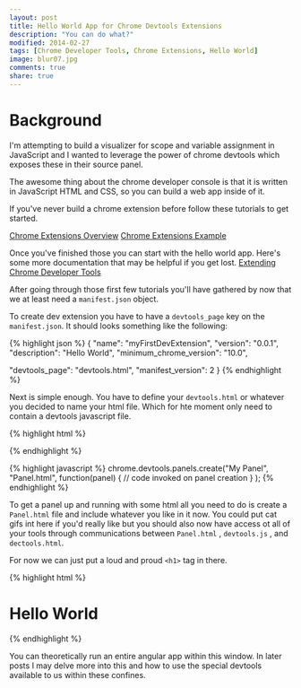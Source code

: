 ```yaml
---
layout: post
title: Hello World App for Chrome Devtools Extensions
description: "You can do what?"
modified: 2014-02-27
tags: [Chrome Developer Tools, Chrome Extensions, Hello World]
image: blur07.jpg
comments: true
share: true
---
```


# Background
I'm attempting to build a visualizer for scope and variable assignment in JavaScript and I wanted to leverage the power of chrome devtools which exposes these in their source panel.

The awesome thing about the chrome developer console is that it is written in JavaScript HTML and CSS, so you can build a web app inside of it.

If you've never build a chrome extension before follow these tutorials to get started.

[Chrome Extensions Overview](http://developer.chrome.com/extensions/overview)
[Chrome Extensions Example](http://developer.chrome.com/extensions/getstarted)

Once you've finished those you can start with the hello world app. Here's some more documentation that may be helpful if you get lost. [Extending Chrome Developer Tools](http://developer.chrome.com/extensions/devtools)

After going through those first few tutorials you'll have gathered by now that we at least need a `manifest.json` object.  

To create dev extension you have to have a `devtools_page` key on the `manifest.json`. It should looks something like the following:

{% highlight json %}
{
  "name": "myFirstDevExtension",
  "version": "0.0.1",
  "description": "Hello World",
  "minimum_chrome_version": "10.0",

  "devtools_page": "devtools.html",
  "manifest_version": 2
}
{% endhighlight %}

Next is simple enough. You have to define your `devtools.html` or whatever you decided to name your html file. Which for hte moment only need to contain a devtools javascript file.

{% highlight html %}
<!DOCTYPE html>
<html>
  <body>
    <script src="devtools.js"></script>
  </body>
</html>
{% endhighlight %}

{% highlight javascript %}
chrome.devtools.panels.create("My Panel",
    "Panel.html",
    function(panel) {
      // code invoked on panel creation
    }
);
{% endhighlight %}

To get a panel up and running with some html all you need to do is create a `Panel.html` file and include whatever you like in it now. You could put cat gifs int here if you'd really like but you should also now have access ot all of your tools through communications between `Panel.html` , `devtools.js` , and `dectools.html`.

For now we can just put a loud and proud `<h1>` tag in there.

{% highlight html %}
<h1>Hello World</h1>
{% endhighlight %}



You can theoretically run an entire angular app within this window. In later posts I may delve more into this and how to use the special devtools available to us within these confines.
